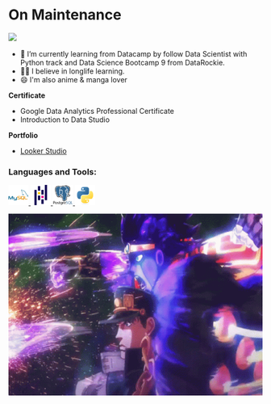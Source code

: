 # On Maintenance


<img src="https://capsule-render.vercel.app/api?type=soft&color=0:FFFFFF,100:86479C&height=300&section=header&text=Hello%20world!&fontSize=90" />


- 🌱 I’m currently learning from Datacamp by follow Data Scientist with Python track and Data Science Bootcamp 9 from DataRockie.
- 👨‍🎓 I believe in longlife learning.
- 😄 I'm also anime & manga lover

**Certificate**
- Google Data Analytics Professional Certificate
- Introduction to Data Studio


**Portfolio**
- [Looker Studio](https://lookerstudio.google.com/reporting/e0ed938d-5772-4550-a568-5b21f97a959f)






<h3 align="left">Languages and Tools:</h3>
<p align="left"> <a href="https://www.mysql.com/" target="_blank" rel="noreferrer"> <img src="https://raw.githubusercontent.com/devicons/devicon/master/icons/mysql/mysql-original-wordmark.svg" alt="mysql" width="40" height="40"/> </a> <a href="https://pandas.pydata.org/" target="_blank" rel="noreferrer"> <img src="https://raw.githubusercontent.com/devicons/devicon/2ae2a900d2f041da66e950e4d48052658d850630/icons/pandas/pandas-original.svg" alt="pandas" width="40" height="40"/> </a> <a href="https://www.postgresql.org" target="_blank" rel="noreferrer"> <img src="https://raw.githubusercontent.com/devicons/devicon/master/icons/postgresql/postgresql-original-wordmark.svg" alt="postgresql" width="40" height="40"/> </a> <a href="https://www.python.org" target="_blank" rel="noreferrer"> <img src="https://raw.githubusercontent.com/devicons/devicon/master/icons/python/python-original.svg" alt="python" width="40" height="40"/> </a> </p>








<img src="https://github.com/Pattarakiat/Pattarakiat/blob/main/ora%20ora%20ora.gif" width="640" height="360">




<!--
**Pattarakiat/Pattarakiat** is a ✨ _special_ ✨ repository because its `README.md` (this file) appears on your GitHub profile.

Here are some ideas to get you started:

- 🔭 I’m currently working on ...

- 👯 I’m looking to collaborate on ...
- 🤔 I’m looking for help with ...
- 💬 Ask me about ...
- 📫 How to reach me: ...
- 😄 Pronouns: ...
- ⚡ Fun fact: ...
-->
